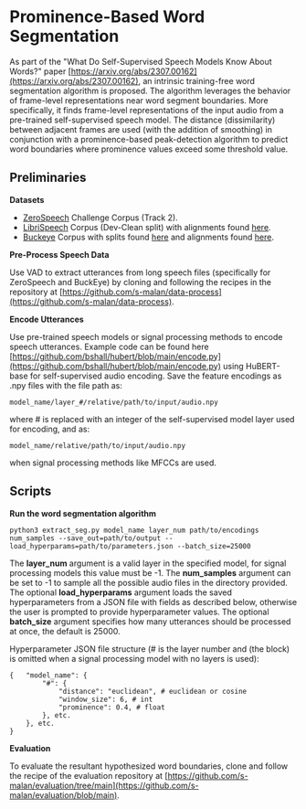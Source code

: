 # Prominence-Based Word Segmentation

As part of the "What Do Self-Supervised Speech Models Know About Words?" paper [https://arxiv.org/abs/2307.00162](https://arxiv.org/abs/2307.00162), an intrinsic training-free word segmentation algorithm is proposed. The algorithm leverages the behavior of frame-level representations near word segment boundaries. More specifically, it finds frame-level representations of the input audio from a pre-trained self-supervised speech model. The distance (dissimilarity) between adjacent frames are used (with the addition of smoothing) in conjunction with a prominence-based peak-detection algorithm to predict word boundaries where prominence values exceed some threshold value.

## Preliminaries

**Datasets**

- [ZeroSpeech](https://download.zerospeech.com/) Challenge Corpus (Track 2).
- [LibriSpeech](https://www.openslr.org/12) Corpus (Dev-Clean split) with alignments found [here](https://zenodo.org/records/2619474).
- [Buckeye](https://buckeyecorpus.osu.edu/) Corpus with splits found [here](https://github.com/kamperh/vqwordseg?tab=readme-ov-file#about-the-buckeye-data-splits) and alignments found [here](https://github.com/kamperh/vqwordseg/releases/tag/v1.0).

**Pre-Process Speech Data**

Use VAD to extract utterances from long speech files (specifically for ZeroSpeech and BuckEye) by cloning and following the recipes in the repository at [https://github.com/s-malan/data-process](https://github.com/s-malan/data-process).

**Encode Utterances**

Use pre-trained speech models or signal processing methods to encode speech utterances. Example code can be found here [https://github.com/bshall/hubert/blob/main/encode.py](https://github.com/bshall/hubert/blob/main/encode.py) using HuBERT-base for self-supervised audio encoding.
Save the feature encodings as .npy files with the file path as: 

    model_name/layer_#/relative/path/to/input/audio.npy

where # is replaced with an integer of the self-supervised model layer used for encoding, and as:

    model_name/relative/path/to/input/audio.npy

when signal processing methods like MFCCs are used.

<!-- ## Example Usage

Get embeddings for each layer of a specified model:

    python3 wordseg/encode.py model_name path/to/audio path/to/encodings/save --extension=.flac

The model_name can be one of: w2v2_fs, w2v2_hf, hubert_fs, hubert_hf, hubert_shall, melspec. The optional extension argument is the extension of the audio files to be processed. -->

## Scripts

<!-- **Optimize hyperparameters for the word segmentation algorithm**

Feed the algorithm some sample utterances to determine the hyperparameters using a grid-search over the three parameters: (1) distance function, (2) average window length, and (3) prominence threshold value.

    python3 wordseg/optimize.py path/to/encodings path/to/audio/alignments num_samples --strict=True --sig_proc=True

The num_samples argument can be set to -1 to sample all the possible audio files in the directory provided. The optional strict argument determines if the word boundary hit count is strict or lenient as decribed by D. Harwath in [this](https://ieeexplore.ieee.org/abstract/document/10022827) paper. The optional sig_proc argument additionally optimizes MFCC or LogMelSpectogram features. -->

**Run the word segmentation algorithm**

    python3 extract_seg.py model_name layer_num path/to/encodings num_samples --save_out=path/to/output --load_hyperparams=path/to/parameters.json --batch_size=25000

The **layer_num** argument is a valid layer in the specified model, for signal processing models this value must be -1. The **num_samples** argument can be set to -1 to sample all the possible audio files in the directory provided. The optional **load_hyperparams** argument loads the saved hyperparameters from a JSON file with fields as described below, otherwise the user is prompted to provide hyperparameter values.  The optional **batch_size** argument specifies how many utterances should be processed at once, the default is 25000.
<!-- The optional **strict** argument determines if the word boundary hit count is strict or lenient as decribed by D. Harwath in [this](https://ieeexplore.ieee.org/abstract/document/10022827) paper. -->

Hyperparameter JSON file structure (# is the layer number and (the block) is omitted when a signal processing model with no layers is used):

    {   "model_name": {
            "#": {
                "distance": "euclidean", # euclidean or cosine
                "window_size": 6, # int
                "prominence": 0.4, # float
            }, etc.
        }, etc. 
    }

**Evaluation**

To evaluate the resultant hypothesized word boundaries, clone and follow the recipe of the evaluation repository at [https://github.com/s-malan/evaluation/tree/main](https://github.com/s-malan/evaluation/blob/main).

<!-- ## Pre-Trained Speech Models

- Hubert
  - [fairseq](https://github.com/facebookresearch/fairseq/tree/main/examples/hubert)
  - [HuggingFace](https://huggingface.co/docs/transformers/en/model_doc/hubert)
  - [bshall](https://github.com/bshall/hubert/tree/main)
- wav2vec 2.0
  - [fairseq](https://github.com/facebookresearch/fairseq/tree/main/examples/wav2vec)
  - [HuggingFace](https://huggingface.co/docs/transformers/en/model_doc/wav2vec2) -->

<!-- ## Results

Results for each model's best performing layer evaluated on each dataset.

### LibriSpeech (Dev-Clean)

#### wav2vec2.0

##### fairseq (layer 7)

    ---------------------------------------------------------------------------
    Word boundaries:
    Precision: 40.85%
    Recall: 47.73%
    F1-score: 44.02%
    R-value: 48.10%
    ---------------------------------------------------------------------------

##### HuggingFace (layer 7)

    ---------------------------------------------------------------------------
    Word boundaries:
    Precision: 42.93%
    Recall: 44.26%
    F1-score: 43.58%
    R-value: 51.28%
    ---------------------------------------------------------------------------

#### HuBERT

##### fairseq (layer 9)

    ---------------------------------------------------------------------------
    Word boundaries:
    Precision: 45.29%
    Recall: 44.66%
    F1-score: 44.97%
    R-value: 53.25%
    ---------------------------------------------------------------------------

##### HuggingFace (layer 9)

    ---------------------------------------------------------------------------
    Word boundaries:
    Precision: 45.29%
    Recall: 44.66%
    F1-score: 44.97%
    R-value: 53.25%
    ---------------------------------------------------------------------------

##### bshall (layer 9, 10)

    ---------------------------------------------------------------------------
    layer 9:
      Word boundaries:
      Precision: 44.59%
      Recall: 46.34%
      F1-score: 45.45%
      R-value: 52.74%

    layer 10:
      Word boundaries:
      Precision: 45.29%
      Recall: 45.02%
      F1-score: 45.15%
      R-value: 53.28%
    ---------------------------------------------------------------------------

#### melspec

    ---------------------------------------------------------------------------
    Word boundaries:
    Precision: 27.48%
    Recall: 24.85%
    F1-score: 26.10%
    R-value: 38.94%
    ---------------------------------------------------------------------------

### BuckEye (Val/Dev)

#### wav2vec2.0

##### fairseq (layer 7)

    ---------------------------------------------------------------------------
    Word boundaries:
    Precision: 35.66%
    Recall: 37.13%
    F1-score: 36.38%
    R-value: 44.82%
    ---------------------------------------------------------------------------

##### HuggingFace (layer 7)

    ---------------------------------------------------------------------------
    Word boundaries:
    Precision: 42.22%
    Recall: 39.49%
    F1-score: 40.81%
    R-value: 50.46%
    ---------------------------------------------------------------------------

#### HuBERT

##### fairseq (layer 9)

    ---------------------------------------------------------------------------
    Word boundaries:
    Precision: 42.20%
    Recall: 33.72%
    F1-score: 37.49%
    R-value: 49.04%
    ---------------------------------------------------------------------------

##### HuggingFace (layer 9)

    ---------------------------------------------------------------------------
    Word boundaries:
    Precision: 42.20%
    Recall: 33.72%
    F1-score: 37.49%
    R-value: 49.04%
    ---------------------------------------------------------------------------

##### bshall (layer 9, 10)

    ---------------------------------------------------------------------------
    layer 9:
      Word boundaries:
      Precision: 46.66%
      Recall: 34.76%
      F1-score: 39.84%
      R-value: 50.92%

    layer 10:
      Word boundaries:
      Precision: 48.07%
      Recall: 33.44%
      F1-score: 39.44%
      R-value: 50.63%
    ---------------------------------------------------------------------------

#### melspec

    ---------------------------------------------------------------------------
    Word boundaries:
    Precision: 26.71%
    Recall: 23.96%
    F1-score: 25.26%
    R-value: 38.39%
    ---------------------------------------------------------------------------

### BuckEye (Test)

#### wav2vec2.0

##### fairseq (layer 7)

    ---------------------------------------------------------------------------
    Word boundaries:
    Precision: 33.91%
    Recall: 36.98%
    F1-score: 35.38%
    R-value: 42.69%
    ---------------------------------------------------------------------------

##### HuggingFace (layer 7)

    ---------------------------------------------------------------------------
    Word boundaries:
    Precision: 42.54%
    Recall: 41.17%
    F1-score: 41.85%
    R-value: 50.88%
    ---------------------------------------------------------------------------

#### HuBERT

##### fairseq (layer 9)

    ---------------------------------------------------------------------------
    Word boundaries:
    Precision: 42.00%
    Recall: 34.92%
    F1-score: 38.13%
    R-value: 49.33%
    ---------------------------------------------------------------------------

##### HuggingFace (layer 9)

    ---------------------------------------------------------------------------
    Word boundaries:
    Precision: 42.00%
    Recall: 34.92%
    F1-score: 38.13%
    R-value: 49.33%
    ---------------------------------------------------------------------------

##### bshall (layer 9, 10)

    ---------------------------------------------------------------------------
    layer 9:
      Word boundaries:
      Precision: 46.40%
      Recall: 36.04%
      F1-score: 40.57%
      R-value: 51.41%

    layer 10:
      Word boundaries:
      Precision: 47.31%
      Recall: 34.29%
      F1-score: 39.76%
      R-value: 50.88%
    ---------------------------------------------------------------------------

#### melspec

    ---------------------------------------------------------------------------
    Word boundaries:
    Precision: 25.83%
    Recall: 23.47%
    F1-score: 24.59%
    R-value: 37.64%
    --------------------------------------------------------------------------- -->

<!-- #### Notes
- to use venv for [HuggingFace](https://huggingface.co/docs/transformers/en/installation):
  - create: python -m venv .venv
  - activate: source .env/bin/activate OR source .venv/bin/activate
  - deactivate: deactivate
  - delete: deactivate AND sudo rm -rf venv 
- optimize used for other datasets
  - r_rval_copy is buckeye test
  - r_rval is ZS2017 train
  - r_rval_ls is librispeech dev clean 
    - other: {'hubert_shall': {9: {'distance': 'cosine', 'window_size': 5, 'prominence': 0.2, 'precision': 0.4067757636147626, 'recall': 0.5210944915392923, 'f1': 0.4568927789934354, 'rval': 0.45368183473994717}, 10: {'distance': 'cosine', 'window_size': 5, 'prominence': 0.2, 'precision': 0.4039373990808595, 'recall': 0.5337611607142857, 'f1': 0.45986227180814204, 'rval': 0.4383887500492858}}}-->